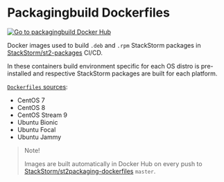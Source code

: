 # Packagingbuild Dockerfiles
[![Go to packagingbuild Docker Hub](https://img.shields.io/badge/Docker%20Hub-packagingbuild-blue.svg)](https://hub.docker.com/r/stackstorm/packagingbuild/)

Docker images used to build `.deb` and `.rpm` StackStorm packages in [StackStorm/st2-packages](https://github.com/StackStorm/st2-packages/blob/master/docker-compose.circle.yml) CI/CD.

In these containers build environment specific for each OS distro is pre-installed and respective StackStorm packages are built for each platform.

[`Dockerfiles` sources](https://github.com/StackStorm/st2packaging-dockerfiles/blob/master/packagingbuild):
- CentOS 7
- CentOS 8
- CentOS Stream 9
- Ubuntu Bionic
- Ubuntu Focal
- Ubuntu Jammy

> Note!
>
> Images are built automatically in Docker Hub on every push to [StackStorm/st2packaging-dockerfiles](https://github.com/StackStorm/st2packaging-dockerfiles/) `master`.
